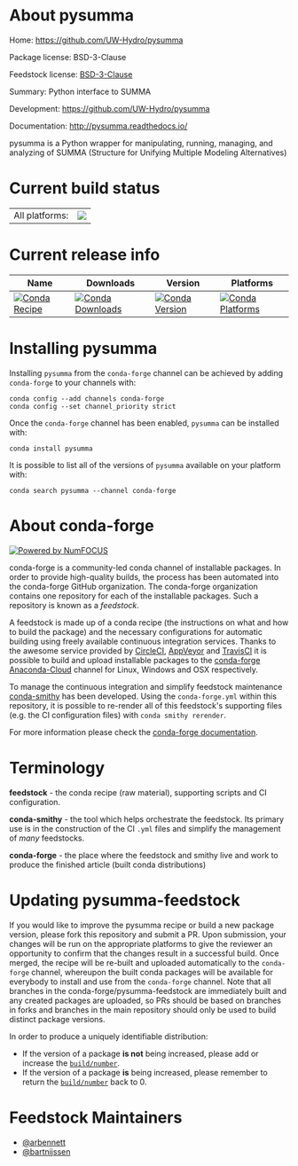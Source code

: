 About pysumma
=============

Home: https://github.com/UW-Hydro/pysumma

Package license: BSD-3-Clause

Feedstock license: [BSD-3-Clause](https://github.com/conda-forge/pysumma-feedstock/blob/master/LICENSE.txt)

Summary: Python interface to SUMMA

Development: https://github.com/UW-Hydro/pysumma

Documentation: http://pysumma.readthedocs.io/

pysumma is a Python wrapper for manipulating, running,
managing, and analyzing of SUMMA (Structure for Unifying
Multiple Modeling Alternatives)


Current build status
====================


<table><tr><td>All platforms:</td>
    <td>
      <a href="https://dev.azure.com/conda-forge/feedstock-builds/_build/latest?definitionId=11301&branchName=master">
        <img src="https://dev.azure.com/conda-forge/feedstock-builds/_apis/build/status/pysumma-feedstock?branchName=master">
      </a>
    </td>
  </tr>
</table>

Current release info
====================

| Name | Downloads | Version | Platforms |
| --- | --- | --- | --- |
| [![Conda Recipe](https://img.shields.io/badge/recipe-pysumma-green.svg)](https://anaconda.org/conda-forge/pysumma) | [![Conda Downloads](https://img.shields.io/conda/dn/conda-forge/pysumma.svg)](https://anaconda.org/conda-forge/pysumma) | [![Conda Version](https://img.shields.io/conda/vn/conda-forge/pysumma.svg)](https://anaconda.org/conda-forge/pysumma) | [![Conda Platforms](https://img.shields.io/conda/pn/conda-forge/pysumma.svg)](https://anaconda.org/conda-forge/pysumma) |

Installing pysumma
==================

Installing `pysumma` from the `conda-forge` channel can be achieved by adding `conda-forge` to your channels with:

```
conda config --add channels conda-forge
conda config --set channel_priority strict
```

Once the `conda-forge` channel has been enabled, `pysumma` can be installed with:

```
conda install pysumma
```

It is possible to list all of the versions of `pysumma` available on your platform with:

```
conda search pysumma --channel conda-forge
```


About conda-forge
=================

[![Powered by
NumFOCUS](https://img.shields.io/badge/powered%20by-NumFOCUS-orange.svg?style=flat&colorA=E1523D&colorB=007D8A)](https://numfocus.org)

conda-forge is a community-led conda channel of installable packages.
In order to provide high-quality builds, the process has been automated into the
conda-forge GitHub organization. The conda-forge organization contains one repository
for each of the installable packages. Such a repository is known as a *feedstock*.

A feedstock is made up of a conda recipe (the instructions on what and how to build
the package) and the necessary configurations for automatic building using freely
available continuous integration services. Thanks to the awesome service provided by
[CircleCI](https://circleci.com/), [AppVeyor](https://www.appveyor.com/)
and [TravisCI](https://travis-ci.com/) it is possible to build and upload installable
packages to the [conda-forge](https://anaconda.org/conda-forge)
[Anaconda-Cloud](https://anaconda.org/) channel for Linux, Windows and OSX respectively.

To manage the continuous integration and simplify feedstock maintenance
[conda-smithy](https://github.com/conda-forge/conda-smithy) has been developed.
Using the ``conda-forge.yml`` within this repository, it is possible to re-render all of
this feedstock's supporting files (e.g. the CI configuration files) with ``conda smithy rerender``.

For more information please check the [conda-forge documentation](https://conda-forge.org/docs/).

Terminology
===========

**feedstock** - the conda recipe (raw material), supporting scripts and CI configuration.

**conda-smithy** - the tool which helps orchestrate the feedstock.
                   Its primary use is in the construction of the CI ``.yml`` files
                   and simplify the management of *many* feedstocks.

**conda-forge** - the place where the feedstock and smithy live and work to
                  produce the finished article (built conda distributions)


Updating pysumma-feedstock
==========================

If you would like to improve the pysumma recipe or build a new
package version, please fork this repository and submit a PR. Upon submission,
your changes will be run on the appropriate platforms to give the reviewer an
opportunity to confirm that the changes result in a successful build. Once
merged, the recipe will be re-built and uploaded automatically to the
`conda-forge` channel, whereupon the built conda packages will be available for
everybody to install and use from the `conda-forge` channel.
Note that all branches in the conda-forge/pysumma-feedstock are
immediately built and any created packages are uploaded, so PRs should be based
on branches in forks and branches in the main repository should only be used to
build distinct package versions.

In order to produce a uniquely identifiable distribution:
 * If the version of a package **is not** being increased, please add or increase
   the [``build/number``](https://docs.conda.io/projects/conda-build/en/latest/resources/define-metadata.html#build-number-and-string).
 * If the version of a package **is** being increased, please remember to return
   the [``build/number``](https://docs.conda.io/projects/conda-build/en/latest/resources/define-metadata.html#build-number-and-string)
   back to 0.

Feedstock Maintainers
=====================

* [@arbennett](https://github.com/arbennett/)
* [@bartnijssen](https://github.com/bartnijssen/)

